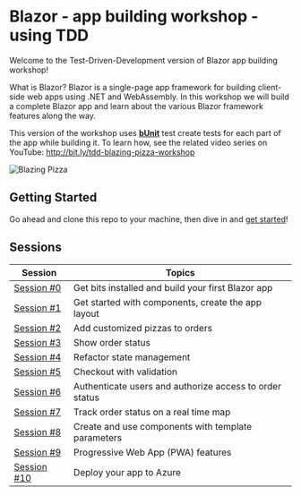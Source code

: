 # Blazor - app building workshop - using TDD

Welcome to the Test-Driven-Development version of Blazor app building workshop! 

What is Blazor? Blazor is a single-page app framework for building client-side web apps using .NET and WebAssembly. In this workshop we will build a complete Blazor app and learn about the various Blazor framework features along the way.

This version of the workshop uses **[bUnit](https://bunit.egilhansen.com/)** test create tests for each part of the app while building it. To learn how, see the related video series on YouTube: http://bit.ly/tdd-blazing-pizza-workshop

![Blazing Pizza](https://user-images.githubusercontent.com/1874516/77244515-c889ce00-6bd2-11ea-9a45-47452c084464.png)

## Getting Started

Go ahead and clone this repo to your machine, then dive in and [get started](/docs/00-get-started.md)!

## Sessions

| Session | Topics |
| ----- | ---- |
| [Session #0](/docs/00-get-started.md) | Get bits installed and build your first Blazor app |
| [Session #1](/docs/01-components-and-layout.md) | Get started with components, create the app layout |
| [Session #2](/docs/02-customize-a-pizza.md) | Add customized pizzas to orders  |
| [Session #3](/docs/03-show-order-status.md) | Show order status |
| [Session #4](/docs/04-refactor-state-management.md) | Refactor state management |
| [Session #5](/docs/05-checkout-with-validation.md) | Checkout with validation |
| [Session #6](/docs/06-authentication-and-authorization.md) | Authenticate users and authorize access to order status |
| [Session #7](/docs/07-javascript-interop.md) | Track order status on a real time map |
| [Session #8](/docs/08-templated-components.md) | Create and use components with template parameters |
| [Session #9](/docs/09-progressive-web-app.md) | Progressive Web App (PWA) features |
| [Session #10](/docs/10-publish-and-deploy.md) | Deploy your app to Azure |
